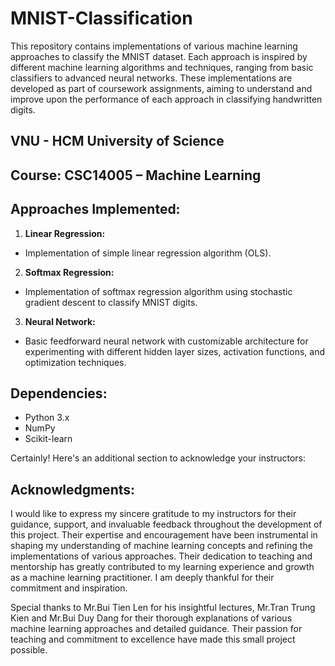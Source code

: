 # MNIST-Classification

This repository contains implementations of various machine learning approaches to classify the MNIST dataset. Each approach is inspired by different machine learning algorithms and techniques, ranging from basic classifiers to advanced neural networks. These implementations are developed as part of coursework assignments, aiming to understand and improve upon the performance of each approach in classifying handwritten digits.

## VNU - HCM University of Science

## Course: CSC14005 – Machine Learning

## Approaches Implemented:

1. **Linear Regression:**
  - Implementation of simple linear regression algorithm (OLS).
  
2. **Softmax Regression:**
  - Implementation of softmax regression algorithm using stochastic gradient descent to classify MNIST digits.

3. **Neural Network:**
  - Basic feedforward neural network with customizable architecture for experimenting with different hidden layer sizes, activation functions, and optimization techniques.

## Dependencies:

- Python 3.x
- NumPy
- Scikit-learn

Certainly! Here's an additional section to acknowledge your instructors:

## Acknowledgments:

I would like to express my sincere gratitude to my instructors for their guidance, support, and invaluable feedback throughout the development of this project. Their expertise and encouragement have been instrumental in shaping my understanding of machine learning concepts and refining the implementations of various approaches. Their dedication to teaching and mentorship has greatly contributed to my learning experience and growth as a machine learning practitioner. I am deeply thankful for their commitment and inspiration.

Special thanks to Mr.Bui Tien Len for his insightful lectures, Mr.Tran Trung Kien and Mr.Bui Duy Dang for their thorough explanations of various machine learning approaches and detailed guidance. Their passion for teaching and commitment to excellence have made this small project possible. 
